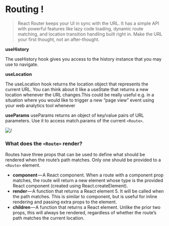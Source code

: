 # Routing !

> React Router keeps your UI in sync with the URL. It has a simple API with powerful features like lazy code loading, dynamic route matching, and location transition handling built right in. Make the URL your first thought, not an after-thought.

**useHistory** 

The useHistory hook gives you access to the history instance that you may use to navigate.

**useLocation** 

The useLocation hook returns the location object that represents the current URL. You can think about it like a useState that returns a new location whenever the URL changes.This could be really useful e.g. in a situation where you would like to trigger a new “page view” event using your web analytics tool whenever

**useParams**
useParams returns an object of key/value pairs of URL parameters. Use it to access match.params of the current ``<Route>``.

![/](https://s1.o7planning.com/en/12137/images/26763049.png)

### What does the ``<Route>`` render?

Routes have three props that can be used to define what should be rendered when the route’s path matches. Only one should be provided to a ``<Route>`` element.

- __component__ — A React component. When a route with a component prop matches, the route will return a new element whose type is the provided React component (created using React.createElement).
- __render__ — A function that returns a React element 5. It will be called when the path matches. This is similar to component, but is useful for inline rendering and passing extra props to the element.
- __children__ — A function that returns a React element. Unlike the prior two props, this will always be rendered, regardless of whether the route’s path matches the current location.

